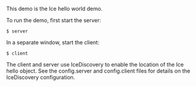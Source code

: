 This demo is the Ice hello world demo.

To run the demo, first start the server:
```
$ server
```
In a separate window, start the client:
```
$ client
```
The client and server use IceDiscovery to enable the location of the
Ice hello object. See the config.server and config.client files for
details on the IceDiscovery configuration.
